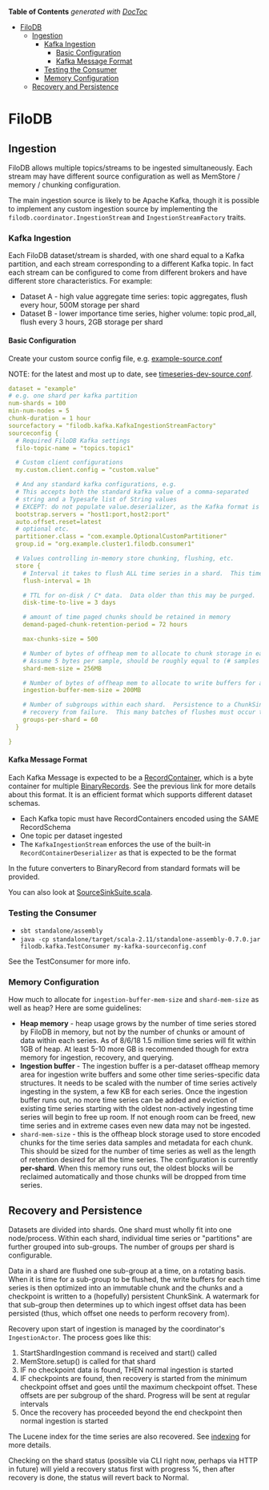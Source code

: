 <!-- START doctoc generated TOC please keep comment here to allow auto update -->
<!-- DON'T EDIT THIS SECTION, INSTEAD RE-RUN doctoc TO UPDATE -->
**Table of Contents**  *generated with [DocToc](https://github.com/thlorenz/doctoc)*

- [FiloDB](#filodb)
  - [Ingestion](#ingestion)
    - [Kafka Ingestion](#kafka-ingestion)
      - [Basic Configuration](#basic-configuration)
      - [Kafka Message Format](#kafka-message-format)
    - [Testing the Consumer](#testing-the-consumer)
    - [Memory Configuration](#memory-configuration)
  - [Recovery and Persistence](#recovery-and-persistence)

<!-- END doctoc generated TOC please keep comment here to allow auto update -->

# FiloDB

## Ingestion
FiloDB allows multiple topics/streams to be ingested simultaneously.  Each stream may have different source configuration as well as MemStore / memory / chunking configuration.

The main ingestion source is likely to be Apache Kafka, though it is possible to implement any custom ingestion source by implementing the `filodb.coordinator.IngestionStream` and `IngestionStreamFactory` traits.

### Kafka Ingestion
Each FiloDB dataset/stream is sharded, with one shard equal to a Kafka partition, and each stream corresponding to a different Kafka topic.  In fact each stream can be configured to come from different brokers and have different store characteristics.  For example:

* Dataset A - high value aggregate time series:  topic aggregates, flush every hour, 500M storage per shard
* Dataset B - lower importance time series, higher volume:  topic prod_all, flush every 3 hours, 2GB storage per shard

#### Basic Configuration
Create your custom source config file, e.g. [example-source.conf](../kafka/src/main/resources/example-source.conf)

NOTE: for the latest and most up to date, see [timeseries-dev-source.conf](../conf/timeseries-dev-source.conf).

```yaml
dataset = "example"
# e.g. one shard per kafka partition
num-shards = 100
min-num-nodes = 5
chunk-duration = 1 hour
sourcefactory = "filodb.kafka.KafkaIngestionStreamFactory"
sourceconfig {
  # Required FiloDB Kafka settings
  filo-topic-name = "topics.topic1"

  # Custom client configurations
  my.custom.client.config = "custom.value"

  # And any standard kafka configurations, e.g.
  # This accepts both the standard kafka value of a comma-separated
  # string and a Typesafe list of String values
  # EXCEPT: do not populate value.deserializer, as the Kafka format is fixed in FiloDB to be messages of RecordContainer's
  bootstrap.servers = "host1:port,host2:port"
  auto.offset.reset=latest
  # optional etc.
  partitioner.class = "com.example.OptionalCustomPartitioner"
  group.id = "org.example.cluster1.filodb.consumer1"

  # Values controlling in-memory store chunking, flushing, etc.
  store {
    # Interval it takes to flush ALL time series in a shard.  This time is further divided by groups-per-shard
    flush-interval = 1h

    # TTL for on-disk / C* data.  Data older than this may be purged.
    disk-time-to-live = 3 days

    # amount of time paged chunks should be retained in memory
    demand-paged-chunk-retention-period = 72 hours

    max-chunks-size = 500

    # Number of bytes of offheap mem to allocate to chunk storage in each shard.  Ex. 1000MB, 1G, 2GB
    # Assume 5 bytes per sample, should be roughly equal to (# samples per time series) * (# time series)
    shard-mem-size = 256MB

    # Number of bytes of offheap mem to allocate to write buffers for all shards.  Ex. 1000MB, 1G, 2GB
    ingestion-buffer-mem-size = 200MB

    # Number of subgroups within each shard.  Persistence to a ChunkSink occurs one subgroup at a time, as does
    # recovery from failure.  This many batches of flushes must occur to cover persistence of every partition
    groups-per-shard = 60
  }

}
```

#### Kafka Message Format

Each Kafka Message is expected to be a [RecordContainer](../core/src/main/scala/filodb.core/binaryrecord2/RecordContainer.scala), which is a byte container for multiple [BinaryRecords](binaryrecord-spec.md).  See the previous link for more details about this format.  It is an efficient format which supports different dataset schemas.

- Each Kafka topic must have RecordContainers encoded using the SAME RecordSchema
- One topic per dataset ingested
- The `KafkaIngestionStream` enforces the use of the built-in `RecordContainerDeserializer` as that is expected to be the format

In the future converters to BinaryRecord from standard formats will be provided.

You can also look at [SourceSinkSuite.scala](../kafka/src/it/scala/filodb/kafka/SourceSinkSuite.scala).

### Testing the Consumer

* `sbt standalone/assembly`
* `java -cp standalone/target/scala-2.11/standalone-assembly-0.7.0.jar filodb.kafka.TestConsumer my-kafka-sourceconfig.conf`

See the TestConsumer for more info.

### Memory Configuration

How much to allocate for `ingestion-buffer-mem-size` and `shard-mem-size` as well as heap?  Here are some guidelines:

* **Heap memory** - heap usage grows by the number of time series stored by FiloDB in memory, but not by the number of chunks or amount of data within each series.  As of 8/6/18 1.5 million time series will fit within 1GB of heap.  At least 5-10 more GB is recommended though for extra memory for ingestion, recovery, and querying.
* **Ingestion buffer** - The ingestion buffer is a per-dataset offheap memory area for ingestion write buffers and some other time series-specific data structures.  It needs to be scaled with the number of time series actively ingesting in the system, a few KB for each series.  Once the ingestion buffer runs out, no more time series can be added and eviction of existing time series starting with the oldest non-actively ingesting time series will begin to free up room.  If not enough room can be freed, new time series and in extreme cases even new data may not be ingested.
* `shard-mem-size` - this is the offheap block storage used to store encoded chunks for the time series data samples and metadata for each chunk.  This should be sized for the number of time series as well as the length of retention desired for all the time series.  The configuration is currently **per-shard**.  When this memory runs out, the oldest blocks will be reclaimed automatically and those chunks will be dropped from time series.

## Recovery and Persistence

Datasets are divided into shards.  One shard must wholly fit into one node/process.  Within each shard, individual time series or "partitions" are further grouped into sub-groups.  The number of groups per shard is configurable.

Data in a shard are flushed one sub-group at a time, on a rotating basis.  When it is time for a sub-group to be flushed, the write buffers for each time series is then optimized into an immutable chunk and the chunks and a checkpoint is written to a (hopefully) persistent ChunkSink.  A watermark for that sub-group then determines up to which ingest offset data has been persisted (thus, which offset one needs to perform recovery from).

Recovery upon start of ingestion is managed by the coordinator's `IngestionActor`.  The process goes like this:

 1. StartShardIngestion command is received and start() called
 2. MemStore.setup() is called for that shard
 3. IF no checkpoint data is found, THEN normal ingestion is started
 4. IF checkpoints are found, then recovery is started from the minimum checkpoint offset
    and goes until the maximum checkpoint offset.  These offsets are per subgroup of the shard.
    Progress will be sent at regular intervals
 5. Once the recovery has proceeded beyond the end checkpoint then normal ingestion is started

The Lucene index for the time series are also recovered.  See [indexing](indexing.md) for more details.

Checking on the shard status (possible via CLI right now, perhaps via HTTP in future) will yield a recovery status first with progress %, then after recovery is done, the status will revert back to Normal.


